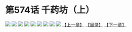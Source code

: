 # 第574话 千药坊（上）
![](https://mhpic.xiaomingtaiji.net/comic/D/斗破苍穹拆分版/574话/1.jpg-zymk.middle.webp)
![](https://mhpic.xiaomingtaiji.net/comic/D/斗破苍穹拆分版/574话/2.jpg-zymk.middle.webp)
![](https://mhpic.xiaomingtaiji.net/comic/D/斗破苍穹拆分版/574话/3.jpg-zymk.middle.webp)
![](https://mhpic.xiaomingtaiji.net/comic/D/斗破苍穹拆分版/574话/4.jpg-zymk.middle.webp)
![](https://mhpic.xiaomingtaiji.net/comic/D/斗破苍穹拆分版/574话/5.jpg-zymk.middle.webp)
![](https://mhpic.xiaomingtaiji.net/comic/D/斗破苍穹拆分版/574话/6.jpg-zymk.middle.webp)
![](https://mhpic.xiaomingtaiji.net/comic/D/斗破苍穹拆分版/574话/7.jpg-zymk.middle.webp)
![](https://mhpic.xiaomingtaiji.net/comic/D/斗破苍穹拆分版/574话/8.jpg-zymk.middle.webp)
![](https://mhpic.xiaomingtaiji.net/comic/D/斗破苍穹拆分版/574话/9.jpg-zymk.middle.webp)
[【上一章】](./573.md)
[【目录】](./README.md)
[【下一章】](./575.md)
